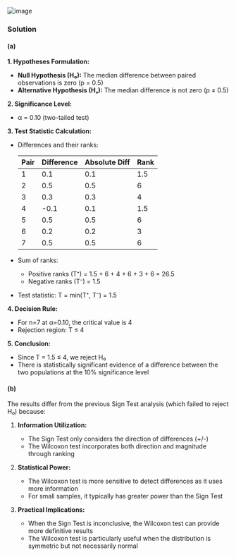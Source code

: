 ![image](https://github.com/user-attachments/assets/ba91dfea-fef7-48cb-b1b9-c5d95b27ec1c)

### **Solution**

#### **(a)**

**1. Hypotheses Formulation:**
- **Null Hypothesis (H₀):** The median difference between paired observations is zero (p = 0.5)
- **Alternative Hypothesis (Hₐ):** The median difference is not zero (p ≠ 0.5)

**2. Significance Level:**
- α = 0.10 (two-tailed test)

**3. Test Statistic Calculation:**
- Differences and their ranks:
  
  | Pair | Difference | Absolute Diff | Rank |
  |------|------------|---------------|------|
  | 1    | 0.1        | 0.1           | 1.5  |
  | 2    | 0.5        | 0.5           | 6    |
  | 3    | 0.3        | 0.3           | 4    |
  | 4    | -0.1       | 0.1           | 1.5  |
  | 5    | 0.5        | 0.5           | 6    |
  | 6    | 0.2        | 0.2           | 3    |
  | 7    | 0.5        | 0.5           | 6    |

- Sum of ranks:
  - Positive ranks (T⁺) = 1.5 + 6 + 4 + 6 + 3 + 6 = 26.5
  - Negative ranks (T⁻) = 1.5
- Test statistic: T = min(T⁺, T⁻) = 1.5

**4. Decision Rule:**
- For n=7 at α=0.10, the critical value is 4
- Rejection region: T ≤ 4

**5. Conclusion:**
- Since T = 1.5 ≤ 4, we reject H₀
- There is statistically significant evidence of a difference between the two populations at the 10% significance level

#### **(b)**

The results differ from the previous Sign Test analysis (which failed to reject H₀) because:

1. **Information Utilization:**
   - The Sign Test only considers the direction of differences (+/-)
   - The Wilcoxon test incorporates both direction and magnitude through ranking

2. **Statistical Power:**
   - The Wilcoxon test is more sensitive to detect differences as it uses more information
   - For small samples, it typically has greater power than the Sign Test

3. **Practical Implications:**
   - When the Sign Test is inconclusive, the Wilcoxon test can provide more definitive results
   - The Wilcoxon test is particularly useful when the distribution is symmetric but not necessarily normal
